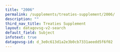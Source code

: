```yaml
---
title: "2006"
permalink: /supplements/treaties-supplement/2006/
description: ""
third_nav_title: Treaties Supplement
layout: datagovsg-v2-search
default_field: Subject
infotext: true
datagovsg-id: d_3e0c613d1a2e3b0cb7331aeedd5f6f02
---
```


